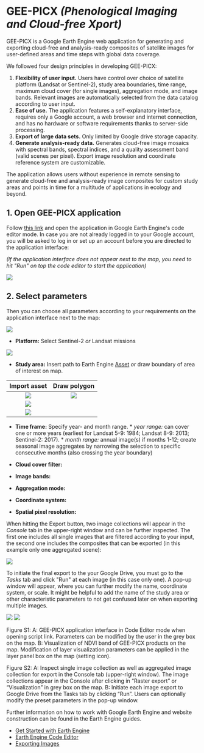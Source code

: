 # GEE-PICX *(Phenological Imaging and Cloud-free Xport)*

GEE-PICX is a Google Earth Engine web application for generating and exporting cloud-free and analysis-ready composites of satellite images for user-defined areas and time steps with global data coverage. 

We followed four design principles in developing GEE-PICX:
1. **Flexibility of user input.** Users have control over choice of satellite platform (Landsat or Sentinel-2), study area boundaries, time range, maximum cloud cover (for single images), aggregation mode, and image bands. Relevant images are automatically selected from the data catalog according to user input.
2. **Ease of use.** The application features a self-explanatory interface, requires only a Google account, a web browser and internet connection, and has no hardware or software requirements thanks to server-side processing.
3. **Export of large data sets.** Only limited by Google drive storage capacity.
4. **Generate analysis-ready data.** Generates cloud-free image mosaics with spectral bands, spectral indices, and a quality assessment band (valid scenes per pixel). Export image resolution and coordinate reference system are customizable.

The application allows users without experience in remote sensing to generate cloud-free and analysis-ready image composites for custom study areas and points in time for a multitude of applications in ecology and beyond.

 
## 1. Open GEE-PICX application

Follow [this link](https://code.earthengine.google.com/ccfd3131bf258087a4027d2c4539c1e5) and open the application in Google Earth Engine's code editor mode. In case you are not already logged in to your Google account, you will be asked to log in or set up an account before you are directed to the application interface:

*(If the application interface does not appear next to the map, you need to hit "Run" on top the code editor to start the application)*

<img src="https://github.com/Luisa-del/GEE-PICX/blob/main/img/1_open_app.PNG">

## 2. Select parameters

Then you can choose all parameters according to your requirements on the application interface next to the map:

<img src="https://github.com/Luisa-del/GEE-PICX/blob/main/img/2_choose_parameters.PNG">


* **Platform:** Select Sentinel-2 *or* Landsat missions
<img src="https://github.com/Luisa-del/GEE-PICX/blob/main/img/platforms.png">


* **Study area:** Insert path to Earth Engine [Asset](https://developers.google.com/earth-engine/guides/asset_manager) *or* draw boundary of area of interest on map.

Import asset              | Draw polygon
:-------------------------:|:-------------------------:
<img src="https://github.com/Luisa-del/GEE-PICX/blob/main/img/import_asset.png"> | <img src="https://github.com/Luisa-del/GEE-PICX/blob/main/img/draw_polygon.png">
<img src="https://github.com/Luisa-del/GEE-PICX/blob/main/img/copy_path.png"> |
<img src="https://github.com/Luisa-del/GEE-PICX/blob/main/img/insert_path.png"> |


* **Time frame:**                Specify year- and month range. 
                               * *year range:* can cover one or more years 
                               (earliest for Landsat 5-9: 1984; Landsat 8-9: 2013; Sentinel-2: 2017).
                               * *month range:* annual image(s) if months 1-12; create seasonal image aggregates by narrowing the selection to specific consecutive months (also crossing the year boundary)
  
* **Cloud cover filter:**       

* **Image bands:**              

* **Aggregation mode:**         

* **Coordinate system:**        

* **Spatial pixel resolution:** 



When hitting the Export button, two image collections will appear in the *Console* tab in the upper-right window and can be further inspected. The first one includes all single images that are filtered according to your input, the second one includes the composites that can be exported (in this example only one aggregated scene):

<img src="https://github.com/Luisa-del/GEE-PICX/blob/main/img/3_choose_parameters.PNG">

To initiate the final export to the your Google Drive, you must go to the *Tasks* tab and click "Run" at each image (in this case only one). A pop-up window will appear, where you can further modify the name, coordinate system, or scale. It might be helpful to add the name of the study area or other characteristic parameters to not get confused later on when exporting multiple images. 


<img src="https://github.com/Luisa-del/GEE-PICX/blob/main/img/4_export.PNG">



<img src="https://github.com/Luisa-del/GEE-PICX/blob/main/img/5_visualization.PNG">









Figure S1: A: GEE-PICX application interface in Code Editor mode when opening script link. Parameters can be modified by the user in the grey box on the map. B: Visualization of NDVI band of GEE-PICX products on the map. Modification of layer visualization parameters can be applied in the layer panel box on the map (setting icon).

Figure S2: A: Inspect single image collection as well as aggregated image collection for export in the Console tab (upper-right window). The image collections appear in the Console after clicking in “Raster export” or “Visualization” in grey box on the map. B: Initiate each image export to Google Drive from the Tasks tab by clicking “Run”. Users can optionally modify the preset parameters in the pop-up window.




Further information on how to work with Google Earth Engine and website construction can be found in the Earth Engine guides.
* [Get Started with Earth Engine](https://developers.google.com/earth-engine/guides/getstarted)
* [Earth Engine Code Editor](https://developers.google.com/earth-engine/guides/playground)
* [Exporting Images](https://developers.google.com/earth-engine/guides/exporting_images)
